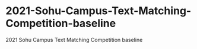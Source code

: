 # 2021-Sohu-Campus-Text-Matching-Competition-baseline
2021 Sohu Campus Text Matching Competition baseline

